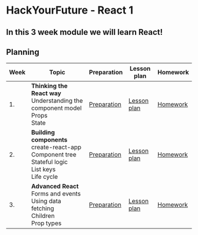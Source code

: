 
# HackYourFuture - React 1

## In this 3 week module we will learn React!

## Planning

| Week | Topic                                                                                                                | Preparation                         | Lesson plan                         | Homework                      |
| ---- | -------------------------------------------------------------------------------------------------------------------- | ----------------------------------- | ----------------------------------- | ----------------------------- |
| 1.   | **Thinking the React way** <br> Understanding the component model <br> Props <br> State                              | [Preparation](react1/week1/preparation.md) | [Lesson plan](react1/week1/lesson-plan.md) | [Homework](react1/week1/homework.md) |
| 2.   | **Building components** <br> create-react-app <br> Component tree <br> Stateful logic <br> List keys <br> Life cycle | [Preparation](react1/week2/preparation.md) | [Lesson plan](react1/week2/lesson-plan.md) | [Homework](react1/week2/homework.md) |
| 3.   | **Advanced React** <br> Forms and events <br> Using data fetching <br> Children <br> Prop types                      | [Preparation](react1/week3/preparation.md) | [Lesson plan](react1/week3/lesson-plan.md) | [Homework](react1/week3/homework.md) |


